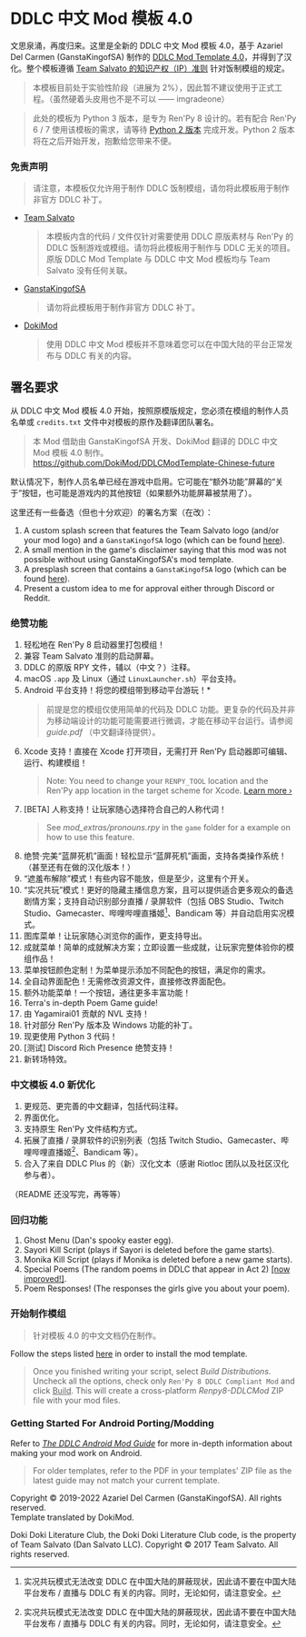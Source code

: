 # DDLC 中文 Mod 模板 4.0

文思泉涌，再度归来。这里是全新的 DDLC 中文 Mod 模板 4.0，基于 Azariel Del Carmen (GanstaKingofSA) 制作的 [DDLC Mod Template 4.0](https://github.com/GanstaKingofSA/DDLCModTemplate2.0/tree/python-3)，并得到了汉化。整个模板遵循 [Team Salvato 的知识产权（IP）准则](http://teamsalvato.com/ip-guidelines/) 针对饭制模组的规定。

> 本模板目前处于实验性阶段（进展为 2%），因此暂不建议使用于正式工程。（虽然硬着头皮用也不是不可以 —— imgradeone）

> 此处的模板为 Python 3 版本，是专为 Ren'Py 8 设计的。若有配合 Ren'Py 6 / 7 使用该模板的需求，请等待 [Python 2 版本](https://github.com/DokiMod/DDLCModTemplate-Chinese-future/tree/python-2) 完成开发。Python 2 版本将在之后开始开发，抱歉给您带来不便。

### 免责声明

> 请注意，本模板仅允许用于制作 DDLC 饭制模组，请勿将此模板用于制作非官方 DDLC 补丁。

   - <u>Team Salvato</u>
      > 本模板内含的代码 / 文件仅针对需要使用 DDLC 原版素材与 Ren'Py 的 DDLC 饭制游戏或模组。请勿将此模板用于制作与 DDLC 无关的项目。原版 DDLC Mod Template 与 DDLC 中文 Mod 模板均与 Team Salvato 没有任何关联。
   - <u>GanstaKingofSA</u>
      > 请勿将此模板用于制作非官方 DDLC 补丁。
   - <u>DokiMod</u>
      > 使用 DDLC 中文 Mod 模板并不意味着您可以在中国大陆的平台正常发布与 DDLC 有关的内容。

## **署名要求**

从 DDLC 中文 Mod 模板 4.0 开始，按照原模版规定，您必须在模组的制作人员名单或 `credits.txt` 文件中对模板的原作及翻译团队署名。

> 本 Mod 借助由 GanstaKingofSA 开发、DokiMod 翻译的 DDLC 中文 Mod 模板 4.0 制作。  
> https://github.com/DokiMod/DDLCModTemplate-Chinese-future

默认情况下，制作人员名单已经在游戏中启用。它可能在“额外功能”屏幕的“关于”按钮，也可能是游戏内的其他按钮（如果额外功能屏幕被禁用了）。

这里还有一些备选（但也十分欢迎）的署名方案（在改）：
   1. A custom splash screen that features the Team Salvato logo (and/or your mod logo) and a `GanstaKingofSA` logo (which can be found [here](.github/IMAGES)).
   2. A small mention in the game's disclaimer saying that this mod was not possible without using GanstaKingofSA's mod template.
   3. A presplash screen that contains a `GanstaKingofSA` logo (which can be found [here](.github/IMAGES/Logos)).
   4. Present a custom idea to me for approval either through Discord or Reddit.

### 绝赞功能
1. 轻松地在 Ren'Py 8 启动器里打包模组！
2. 兼容 Team Salvato 准则的启动屏幕。
3. DDLC 的原版 RPY 文件，辅以（中文？）注释。
4. macOS `.app` 及 Linux（通过 `LinuxLauncher.sh`）平台支持。
5. Android 平台支持！将您的模组带到移动平台游玩！\*
    > 前提是您的模组仅使用简单的代码及 DDLC 功能。更复杂的代码及并非为移动端设计的功能可能需要进行微调，才能在移动平台运行。请参阅 *guide.pdf* （中文翻译待提供）。<!-- 或加入 DDMC Discord 以获得更多帮助 -->
6. Xcode 支持！直接在 Xcode 打开项目，无需打开 Ren'Py 启动器即可编辑、运行、构建模组！
    > Note: You need to change your `RENPY_TOOL` location and the Ren'Py app location in the target scheme for Xcode. [Learn more &rsaquo;](XCODE.md)
7. [BETA] 人称支持！让玩家随心选择符合自己的人称代词！
    > See *mod_extras/pronouns.rpy* in the `game` folder for a example on how to use this feature.
8. 绝赞·完美“蓝屏死机”画面！轻松显示“蓝屏死机”画面，支持各类操作系统！（甚至还有在做的汉化版本！）
9. “遮羞布解除”模式！有些内容不能放，但是至少，这里有个开关。
10. “实况共玩”模式！更好的隐藏主播信息方案，且可以提供适合更多观众的备选剧情方案；支持自动识别部分直播 / 录屏软件（包括 OBS Studio、Twitch Studio、Gamecaster、哔哩哔哩直播姬[^1]、Bandicam 等）并自动启用实况模式。
11. 图库菜单！让玩家随心浏览你的画作，更支持导出。
12. 成就菜单！简单的成就解决方案；立即设置一些成就，让玩家完整体验你的模组作品！
13. 菜单按钮颜色定制！为菜单提示添加不同配色的按钮，满足你的需求。
14. 全自动界面配色！无需修改资源文件，直接修改界面配色。
15. 额外功能菜单！一个按钮，通往更多丰富功能！
16. Terra's in-depth Poem Game guide!
17. 由 Yagamirai01 贡献的 NVL 支持！
18. 针对部分 Ren'Py 版本及 Windows 功能的补丁。
19. 现更使用 Python 3 代码！
20. [测试] Discord Rich Presence 绝赞支持！
21. 新转场特效。

### 中文模板 4.0 新优化

1. 更规范、更完善的中文翻译，包括代码注释。
2. 界面优化。
3. 支持原生 Ren'Py 文件结构方式。
4. 拓展了直播 / 录屏软件的识别列表（包括 Twitch Studio、Gamecaster、哔哩哔哩直播姬[^1]、Bandicam 等）。
5. 合入了来自 DDLC Plus 的（新）汉化文本（感谢 Riotloc 团队以及社区汉化参与者）。

（README 还没写完，再等等）

### 回归功能
1. Ghost Menu (Dan's spooky easter egg).
2. Sayori Kill Script (plays if Sayori is deleted before the game starts).
3. Monika Kill Script (plays if Monika is deleted before a new game starts).
4. Special Poems (The random poems in DDLC that appear in Act 2) <u>[now improved!]</u>.
5. Poem Responses! (The responses the girls give you about your poem).

### 开始制作模组
> 针对模板 4.0 的中文文档仍在制作。

Follow the steps listed [here](https://ganstakingofsa.github.io/information/guides/Installing-the-Mod-Template-Recent.html) in order to install the mod template.
> Once you finished writing your script, select *Build Distributions*. Uncheck all the options, check only `Ren'Py 8 DDLC Compliant Mod` and click <u>Build</u>. This will create a cross-platform *Renpy8-DDLCMod* ZIP file with your mod files.

### Getting Started For Android Porting/Modding
Refer to [*The DDLC Android Mod Guide*](./Documentation/Android%20Mod%20Guide.pdf) for more in-depth information about making your mod work on Android.
> For older templates, refer to the PDF in your templates' ZIP file as the latest guide may not match your current template.

Copyright © 2019-2022 Azariel Del Carmen (GanstaKingofSA). All rights reserved.  
Template translated by DokiMod.

Doki Doki Literature Club, the Doki Doki Literature Club code, is the property of Team Salvato (Dan Salvato LLC). Copyright © 2017 Team Salvato. All rights reserved.

[^1]: 实况共玩模式无法改变 DDLC 在中国大陆的屏蔽现状，因此请不要在中国大陆平台发布 / 直播与 DDLC 有关的内容。同时，无论如何，请注意安全。